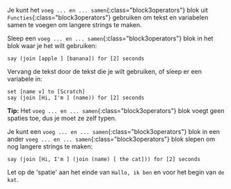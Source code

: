 Je kunt het `voeg ... en ... samen`{:class="block3operators"} blok uit `Functies`{:class="block3operators"} gebruiken om tekst en variabelen samen te voegen om langere strings te maken.

Sleep een `voeg ... en ... samen`{:class="block3operators"} blok in het blok waar je het wilt gebruiken:

```blocks3
say (join [apple ] [banana]) for [2] seconds
```

Vervang de tekst door de tekst die je wilt gebruiken, of sleep er een variabele in:

```blocks3
set [name v] to [Scratch]
say (join [Hi, I'm ] (name)) for [2] seconds
```

**Tip:** Het `voeg ... en ... samen`{:class="block3operators"} blok voegt geen spaties toe, dus je moet ze zelf typen.

Je kunt een `voeg ... en ... samen`{:class="block3operators"} blok in een ander `voeg ... en ... samen`{:class="block3operators"} blok slepen om nog langere strings te maken:

```blocks3
say (join [Hi, I'm ] (join (name) [ the cat])) for [2] seconds
```

Let op de 'spatie' aan het einde van `Hallo, ik ben` en voor het begin van `de kat`.



